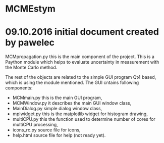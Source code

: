 # MCMEstym
# 09.10.2016 initial document created by pawelec

MCMpropagation.py this is the main component of the project. This is a Paython module which helps to evaluate uncertainty in measurement with the Monte Carlo method.

The rest of the objects are related to the simple GUI program Qt4 based, which is using the module mentioned. 
The GUI cntains following components:
- MCMmain.py this is the main GUI program,
- MCMWindow.py it describes the main GUI window class,
- MainDialog.py simple dialog window class,
- mplwidget.py this is the matplotlib widget for histogram drawing,
- multiCPU.py this the function used to determine number of cores for multiCPU processing,
- icons_rc.py source file for icons,
- help.html source file for help (not ready yet).
